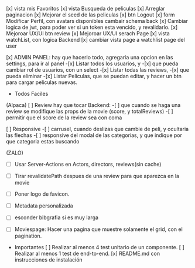 [x] vista mis Favoritos
[x] vista Busqueda de peliculas
[x] Arreglar paginacion
[x] Mejorar el seed de las peliculas 
[x] btn Logout
[x] form Modificar Perfil, con avatars disponibles cambair schema back
[x] Cambiar logica de jwt, para poder ver si un token esta vencido, y revalidarlo.
[x] Mejoroar UX/UI btn review
[x] Mejoroar UX/UI serach Page
[x] vista watchList, con logica Backend
[x] cambiar vista page a watchlist page del user

[x] ADMIN PANEL: hay que hacerlo todo, agregaria una opcion en las settings, para ir al panel
    -[x] Listar todos los usuarios, y 
    -[x] que pueda cambiar rol de usuarios, con un select
    -[x] Listar todas las reviews, 
    -[x] que pueda eliminar
    -[x] Listar Peliculas, que se puedan editar, y hacer un btn para cargar peliculas nuevas.

- Todos Faciles


(Alpaca)
[ ] Review hay que tocar Backend:
    -[ ] que cuando se haga una review se modifique las props de la movie (score, y totalReviews)
    -[ ] permitir que el score de la review sea con coma
    
[ ] Responsive
    -[ ]  carrusel, cuando deslizas que cambie de peli, y ocultaria las flechas
    -[ ] responsive del modal de las categorias, y que indique por que categoria estas buscando

(ZALO)
-[ ] Usar Server-Actions en Actors, directors, reviews(sin cache)
-[ ] Tirar revalidatePath despues de una review para que aparezca en la movie
-[ ] Poner logo de favicon.
-[ ] Metadata personalizada
-[ ] esconder bibgrafia si es muy larga
-[ ] Moviespage: Hacer una pagina que muestre solamente el grid, con el pagination.


- Importantes
[ ] Realizar al menos 4 test unitario de un componente.
[ ] Realizar al menos 1 test de end-to-end.
[x] README.md con instrucciones de instalación





<!-- [ ] Like en las reviews, hay que hacer modulo en el back, y ordenar las reviews siempre por likes -->
<!-- Mejoras que nos recomendo Alejo
[x] Baja Logica, agregar atr deleted at a todas las clases, y cambiar las querys.
[x] Normalizar la BD, que todas las entidades tengan createdAt, updatedAt
[ ] Usar transactions, en los metodos de los controller que usen mas de un DAO
[ ] Separar la logica de express, con la de negocio, agregando la capa service, habria que tocar todo el codigo, es para kilombo. -->